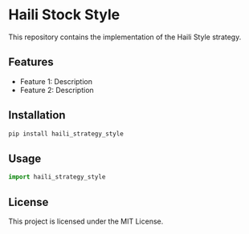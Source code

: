 # Haili Stock Style

This repository contains the implementation of the Haili Style strategy.

## Features

- Feature 1: Description
- Feature 2: Description

## Installation

```bash
pip install haili_strategy_style
```

## Usage

```python
import haili_strategy_style
```

## License

This project is licensed under the MIT License.
